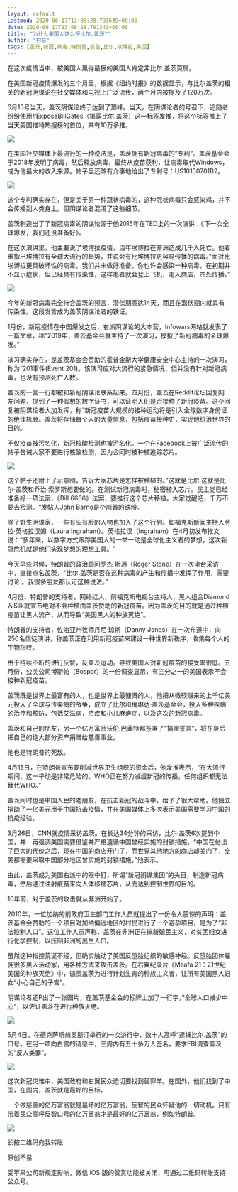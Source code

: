 ```yaml
---
layout: default
Lastmod: 2020-06-17T13:08:28.791639+00:00
date: 2020-06-17T13:08:28.791341+00:00
title: "为什么美国人这么恨比尔.盖茨?"
author: "村总"
tags: [盖茨,新冠,病毒,特朗普,疫苗,比尔,埃博拉,美国]
---
```


在这次疫情当中，被美国人黑得最狠的美国人肯定非比尔.盖茨莫属。

在美国新冠疫情爆发的三个月里，根据《纽约时报》的数据显示，与比尔盖茨的相关的新冠阴谋论在社交媒体和电视上广泛流传，两个月内被提及了120万次。

6月13号当天，盖茨阴谋论终于达到了顶峰。当天，在阴谋论者的号召下，追随者纷纷使用#ExposeBillGates（揭露比尔.盖茨）这一标签发推，将这个标签推上了当天美国推特热搜榜的首位，共有10万多推。  

![](https://images.weserv.nl/?url=https%3A//mmbiz.qpic.cn/mmbiz_jpg/NFnVXXibCqr5hLrKttkFFcQZSW9QH8Xq9eKLUAV0gV1Y3hvM6V9Prib0hKLR4uiaotHc430lu5JBQETUrNiaTibgJDQ/640%3Fwx_fmt%3Djpeg)

在美国社交媒体上最流行的一种说法是，盖茨拥有新冠病毒的”专利“。盖茨基金会于2018年发明了病毒，然后释放病毒，最终从疫苗获利，让病毒取代Windows，成为他最大的收入来源。帖子里还煞有介事地给出了专利号：US10130701B2。  

![](https://images.weserv.nl/?url=https%3A//mmbiz.qpic.cn/mmbiz_jpg/NFnVXXibCqr4CKQiaTYwAsbBmBZv57QEGfAHNqFMjgHiawKmFlAxV3lsIbkVROQoias6LKiaT86MzlNzKY04r6vq1Fw/640%3Fwx_fmt%3Djpeg)

这个专利确实存在，但是关于另一种冠状病毒的，这种冠状病毒只会感染鸡，并不会传播到人类身上。但阴谋论者混淆了这些细节。  

盖茨制造出了了新冠病毒的阴谋论源于他2015年在TED上的一次演讲：《下一次全球爆发，我们还没准备好》。  

在这次演讲里，他主要说了埃博拉疫情，当年埃博拉在非洲造成几千人死亡。他着重指出埃博拉有全球大流行的趋势，并说会有比埃博拉更容易传播的病毒。”面对比埃博拉更具破坏性的病毒，我们并未做好准备。你也许会感染一种病毒，在初期并不显示症状，但已经具有传染性，这样患者就会登上飞机，走入商店，四处传播。”  

![](https://images.weserv.nl/?url=https%3A//mmbiz.qpic.cn/mmbiz_jpg/NFnVXXibCqr5hLrKttkFFcQZSW9QH8Xq9uic12FxRNzs9KIFS9KhRI1UzxorReTVZ8Yly43XLHHWsdDJ3yKIsSIA/640%3Fwx_fmt%3Djpeg)

今年的新冠病毒完全符合盖茨的预言，潜伏期高达14天，而且在潜伏期内就具有传染性。这段发言成为盖茨阴谋论者的铁证。

1月份，新冠疫情在中国爆发之后，右派阴谋论的大本营，Infowars网站就发表了一篇文章，称“2019年，盖茨基金会就主持了一次演习，模拟了新冠病毒的全球爆发。”

演习确实存在，是盖茨基金会赞助的霍普金斯大学健康安全中心主持的一次演习，称为“201事件(Event 201)。该演习应对大流行的紧急情况，但并没有针对新冠病毒，也没有预测死亡人数。

盖茨的一言一行都被和新冠阴谋论联系起来。四月份，盖茨在Reddit论坛回复网友问题，提到了一种假想的数字证书，可以证明人们是否接种了新冠疫苗。这个回复被阴谋论者大加发挥，称“新冠疫苗大规模的接种运动将是引入全球数字身份证的绝佳机会。盖茨将存储每个人的大量信息，包括疫苗接种史，实现他统治世界的目的。

不仅疫苗被污名化，新冠核酸检测也被污名化。一个在Facebook上被广泛流传的帖子告诫大家不要进行核酸检测，因为会同时被种植追踪芯片。

![](https://images.weserv.nl/?url=https%3A//mmbiz.qpic.cn/mmbiz_jpg/NFnVXXibCqr5hLrKttkFFcQZSW9QH8Xq9EwrF23YRibLOfweI0fjSr6rvtibxuD8T8zvJoaDTaVBcTQ9MjmAuZNGQ/640%3Fwx_fmt%3Djpeg)

这个帖子还附上了示意图，告诉大家芯片是怎样被种植的。”这就是比尔.这就是比尔·盖茨和乔治·索罗斯想要做的。在测试新冠病毒时，秘密植入芯片。民主党已经准备好一项法案，《Bill 6666》法案，要推行这个芯片移植。大家觉醒吧，千万不要去检测。“发帖人John Barno是个川普的铁粉。

除了野生阴谋家，一些有头有脸的人物也加入了这个行列。如福克斯新闻主持人劳拉·英格拉汉姆（Laura Ingraham）。英格拉汉（Ingraham）在4月初发布推文说：“多年来，以数字方式跟踪美国人的一举一动是全球化主义者的梦想，这次新冠危机就是他们实现梦想的理想工具。"  

今天早些时候，特朗普的政治顾问罗杰·斯通（Roger Stone）在一次电台采访中，直接点名盖茨，“比尔.盖茨是否在这种病毒的产生和传播中发挥了作用，需要讨论 。我很多朋友都认可这种说法。”

4月份，特朗普的支持者，网络红人，前福克斯电视台主持人，黑人组合Diamond＆Silk就宣布绝对不会种植由盖茨赞助的新冠疫苗。因为盖茨的目的就是通过种植疫苗让黑人流产，从而导致“美国黑人的种族灭绝"。

特朗普的支持者，佐治亚州牧师丹尼·琼斯（Danny Jones）在一次布道中，向250名信徒演讲，称盖茨正在利用新冠疫苗来建设一种世界新秩序，收集每个人的生物指纹。

由于持续不断的进行反智，反盖茨运动。导致美国人对新冠疫苗的接受率很低。五月份，公关公司博斯帕（Bospar）的一份调查显示，有三分之一的美国表示不会接种新冠疫苗。  

盖茨既是世界上最富有的人，也是世界上最慷慨的人，他把从微软赚来的上千亿美元投入了全球与传染病的战争，成立了比尔和梅琳达·盖茨基金会，投入多种疾病的治疗和预防，包括艾滋病，疟疾和小儿麻痹症，以及这次的新冠病毒。

盖茨和自己的朋友，另一个亿万富翁沃伦.巴菲特都签署了“捐赠誓言”，将在身后把自己的绝大部分资产捐赠给慈善事业。  

他也是特朗普的死敌。

4月15日，在特朗普宣布要削减世界卫生组织的资金后，他发推表示，“在大流行期间，这一举动是非常危险的。WHO正在努力减缓新冠的传播，任何组织都无法替代WHO。”

盖茨同时也是中国人民的老朋友，在抗击新冠的战斗中，给予了很大帮助。他独立捐助了一亿美元用于中国抗击疫情，并在美国媒体上多次表示美国需要学习中国的抗疫经验。  

3月26日，CNN就疫情采访盖茨。在长达34分钟的采访，比尔·盖茨6次提到中国，并一再强调美国需要借鉴并严格遵循中国曾经实施的封锁措施。“中国在付出了巨大的代价之后，现在中国的商店开门了，而世界其他地方的商店却关门了，全美都需要采取中国部分地区曾实施的封锁措施，”他表示。  

由此，盖茨成为美国右派中的眼中钉，所谓“新冠阴谋集团”的头目，制造新冠病毒，然后通过注射疫苗来向人体移植芯片，从而达到控制世界的目的。

10年前，对于盖茨的攻击就从非洲开始了。

2010年，一位加纳的前政府卫生部门工作人员就提出了一份令人震惊的声明：盖茨基金会赞助的一个项目对加纳偏远地区的村民进行了一个避孕项目，是为了“非法控制人口”。这位工作人员声称，盖茨在非洲正在搞新殖民主义，对贫困妇女进行化学控制，以压制非洲的出生人口。

虽然这种指控荒诞不经，但确实触动了美国反堕胎组织的敏感神经。反堕胎团体雇佣很多黑人活动家，用各种方式来攻击盖茨。在右翼纪录片《Maafa 21：21世纪美国的种族灭绝》中，谴责盖茨为进行计划生育的种族主义者，让所有美国黑人妇女“小心自己的子宫”。  

阴谋论者还P出了一张图片，在盖茨基金会的标牌上加了一行字，”全球人口减少中心“，以佐证盖茨在进行种族灭绝。  

![](https://images.weserv.nl/?url=https%3A//mmbiz.qpic.cn/mmbiz_jpg/NFnVXXibCqr4CKQiaTYwAsbBmBZv57QEGf8tsmPaxxmicicBsOia5uKbP5jNGJBZhhib7fMF5KbTibKiaqyHHL1agw5cew/640%3Fwx_fmt%3Djpeg)

5月4日，在德克萨斯州奥斯汀举行的一次游行中，数十人高呼“逮捕比尔.盖茨”的口号。在另一项向白宫的请愿中，三周内有五十多万人签名，要求FBI调查盖茨的“反人类罪”。  

![](https://images.weserv.nl/?url=https%3A//mmbiz.qpic.cn/mmbiz_jpg/NFnVXXibCqr4CKQiaTYwAsbBmBZv57QEGf4sAjT6TDYiaPlKJjy0Y5n51GfLiblkoRMdwgrxtYBh6Km1tqmzFmTqLQ/640%3Fwx_fmt%3Djpeg)

这次新冠灾难中，美国政府和右翼民众迫切要找到替罪羊。在国外，他们找到了中国，在国内，盖茨就是最好的目标。

一个做慈善的亿万富翁就是最坏的亿万富翁，反智的民众怀疑他的一切动机。只有带着民众高呼反智口号的亿万富翁才是最好的亿万富翁，例如特朗普。  

![](https://images.weserv.nl/?url=https%3A//mmbiz.qpic.cn/mmbiz_jpg/NFnVXXibCqr7Gtzz8HSas5bMaNhy85Z0ic38Ct9qxgSEfA7f5vythaSBL6r6TdHuYQw7gGkWuicZqhVicuNAibEicqmw/640%3Fwx_fmt%3Djpeg)

长按二维码向我转账

原创不易

受苹果公司新规定影响，微信 iOS 版的赞赏功能被关闭，可通过二维码转账支持公众号。

